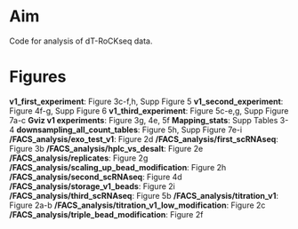 # Aim

Code for analysis of dT-RoCKseq data.

# Figures

**v1_first_experiment**: Figure 3c-f,h, Supp Figure 5
**v1_second_experiment**: Figure 4f-g, Supp Figure 6
**v1_third_experiment**: Figure 5c-e,g, Supp Figure 7a-c
**Gviz v1 experiments**: Figure 3g, 4e, 5f
**Mapping_stats**: Supp Tables 3-4
**downsampling_all_count_tables**: Figure 5h, Supp Figure 7e-i
**/FACS_analysis/exo_test_v1**: Figure 2d
**/FACS_analysis/first_scRNAseq**: Figure 3b
**/FACS_analysis/hplc_vs_desalt**: Figure 2e
**/FACS_analysis/replicates**: Figure 2g
**/FACS_analysis/scaling_up_bead_modification**: Figure 2h
**/FACS_analysis/second_scRNAseq**: Figure 4d
**/FACS_analysis/storage_v1_beads**: Figure 2i
**/FACS_analysis/third_scRNAseq**: Figure 5b
**/FACS_analysis/titration_v1**: Figure 2a-b
**/FACS_analysis/titration_v1_low_modification**: Figure 2c
**/FACS_analysis/triple_bead_modification**: Figure 2f
